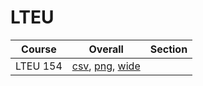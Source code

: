 # LTEU

| Course | Overall | Section |
| ------ | ------- | ------- |
| LTEU 154 | [csv](https://github.com/UCSD-Historical-Enrollment-Data/2024Fall/blob/main/overall/LTEU%20154.csv), [png](https://raw.githubusercontent.com/UCSD-Historical-Enrollment-Data/2024Fall/main/plot_overall/LTEU%20154.png), [wide](https://raw.githubusercontent.com/UCSD-Historical-Enrollment-Data/2024Fall/main/plot_overall_wide/LTEU%20154.png) |  |
